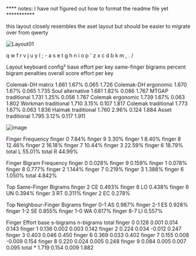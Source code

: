 **** notes: I have not figured out how to format the readme file yet ***********


this layout closely resembles the aset layout but should be easier to migrate over from qwerty

![Layout01](https://user-images.githubusercontent.com/14242595/212205806-1ebf5e4f-5a9e-4a8d-9d52-0506472bb487.jpg)


q  w  f  r  v  j  u  y  l  ;  -
a  s  e  t  g  h  n  i  o  p  '
z  x  c  d  b  k  m  ,  .  /


Layout	    keyboard config²	  base effort per key	same-finger   bigrams percent	bigram    penalties	overall score   effort per key

Colemak-DH 	matrix	              1.661	                                1.67%	                    0.065	1.726
Colemak-DH 	ergonomic	            1.670	                                1.67%	                     0.065	1.735
Soul 	      alternative	           1.681	                              1.82%	0.086	1.767
MTGAP 	    traditional	           1.731	                              1.25%	0.056	1.787
Colemak 	  ergonomic	              1.739	                              1.67%	0.063	1.802
Workman 	  traditional	            1.710	                              3.15%	0.107	1.817
Colemak 	  traditional	            1.773	                              1.67%	0.063	1.836
Halmak 	    traditional	            1.760	2.96%	0.124	1.884
Asset 	    traditional	            1.795	3.12%	0.117	1.911








![image](https://user-images.githubusercontent.com/14242595/186792093-1aec768c-d136-4052-94a8-2965d075d343.png)




Finger Frequency
finger 0 	7.84%	 finger 9 	3.30%
finger 1 	8.40%	 finger 8 	12.46%
finger 2 	16.18%	 finger 7 	10.44%
finger 3 	22.59%	 finger 6 	18.79%
total L 	55.01%	total R 	44.99%

Finger Bigram Frequency
finger 0 	0.028%	 finger 9 	0.159%
finger 1 	0.078%	 finger 8 	0.777%
finger 2 	1.144%	 finger 7 	0.219%
finger 3 	1.388%	 finger 6 	1.050%
total	4.842%

Top Same-Finger Bigrams
finger 2 	CE 	0.493%
finger 8 	LO 	0.438%
finger 6 	UN 	0.394%
finger 3 	RT 	0.311%
finger 2 	EC 	0.278%

Top Neighbour-Finger Bigrams
finger 0-1 	AS 	0.987%
finger 2-1 	ES 	0.928%
finger 1-2 	SE 	0.855%
finger 1-0 	WA 	0.617%
finger 8-7 	LI 	0.557%

Finger Effort
 	base	s-bigrams	n-bigrams	total
finger 0 	0.128	0.001	0.014	0.143
finger 1 	0.136	0.002	0.003	0.142
finger 2 	0.224	0.034	-0.012	0.247
finger 3 	0.403	0.046		0.450
finger 6 	0.369	0.033		0.402
finger 7 	0.155	0.008	-0.009	0.154
finger 8 	0.220	0.024	0.005	0.248
finger 9 	0.084	0.005	0.007	0.095
total * 	1.719	 0.154	 0.009	 1.882
